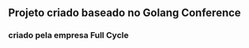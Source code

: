 ## Projeto criado baseado no Golang Conference

### criado pela empresa <strong>Full Cycle</strong>

